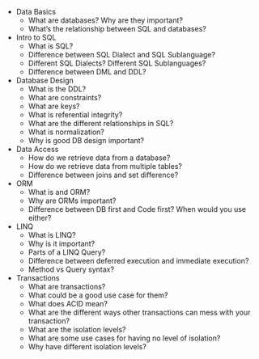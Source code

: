* Data Basics
    * What are databases? Why are they important?
    * What’s the relationship between SQL and databases?
* Intro to SQL
    * What is SQL?
    * Difference between SQL Dialect and SQL Sublanguage? 
    * Different SQL Dialects? Different SQL Sublanguages? 
    * Difference between DML and DDL?
* Database Design
    * What is the DDL?
    * What are constraints? 
    * What are keys? 
    * What is referential integrity? 
    * What are the different relationships in SQL? 
    * What is normalization?
    * Why is good DB design important?
* Data Access
    * How do we retrieve data from a database? 
    * How do we retrieve data from multiple tables?
    * Difference between joins and set difference?
* ORM
    * What is and ORM? 
    * Why are ORMs important? 
    * Difference between DB first and Code first? When would you use either?
* LINQ 
    * What is LINQ? 
    * Why is it important? 
    * Parts of a LINQ Query? 
    * Difference between deferred execution and immediate execution? 
    * Method vs Query syntax?
* Transactions
    * What are transactions? 
    * What could be a good use case for them? 
    * What does ACID mean? 
    * What are the different ways other transactions can mess with your transaction? 
    * What are the isolation levels? 
    * What are some use cases for having no level of isolation? 
    * Why have different isolation levels?